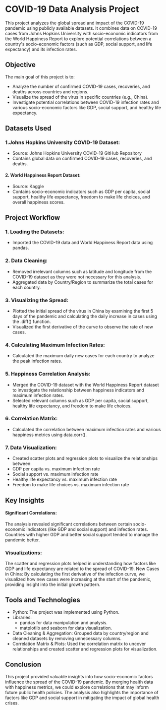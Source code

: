 # COVID-19 Data Analysis Project
This project analyzes the global spread and impact of the COVID-19 pandemic using publicly available datasets. It combines data on COVID-19 cases from Johns Hopkins University with socio-economic indicators from the World Happiness Report to explore potential correlations between a country's socio-economic factors (such as GDP, social support, and life expectancy) and its infection rates.

## Objective
The main goal of this project is to:

- Analyze the number of confirmed COVID-19 cases, recoveries, and deaths across countries and regions.
- Visualize the spread of the virus in specific countries (e.g., China).
- Investigate potential correlations between COVID-19 infection rates and various socio-economic factors like GDP, social support, and healthy life expectancy.

## Datasets Used
### 1.Johns Hopkins University COVID-19 Dataset:
- Source: Johns Hopkins University COVID-19 GitHub Repository
- Contains global data on confirmed COVID-19 cases, recoveries, and deaths.

#### 2. World Happiness Report Dataset:
- Source: Kaggle
- Contains socio-economic indicators such as GDP per capita, social support, healthy life expectancy, freedom to make life choices, and overall happiness scores.

## Project Workflow

### 1. Loading the Datasets:
- Imported the COVID-19 data and World Happiness Report data using pandas.

### 2. Data Cleaning:
- Removed irrelevant columns such as latitude and longitude from the COVID-19 dataset as they were not necessary for this analysis.
- Aggregated data by Country/Region to summarize the total cases for each country.

### 3. Visualizing the Spread:
- Plotted the initial spread of the virus in China by examining the first 5 days of the pandemic and calculating the daily increase in cases using the .diff() function.
- Visualized the first derivative of the curve to observe the rate of new cases.

### 4. Calculating Maximum Infection Rates:
- Calculated the maximum daily new cases for each country to analyze the peak infection rates.

### 5. Happiness Correlation Analysis:
- Merged the COVID-19 dataset with the World Happiness Report dataset to investigate the relationship between happiness indicators and maximum infection rates.
- Selected relevant columns such as GDP per capita, social support, healthy life expectancy, and freedom to make life choices.

### 6. Correlation Matrix:
- Calculated the correlation between maximum infection rates and various happiness metrics using data.corr().

### 7. Data Visualization:
- Created scatter plots and regression plots to visualize the relationships between:
- GDP per capita vs. maximum infection rate
- Social support vs. maximum infection rate
- Healthy life expectancy vs. maximum infection rate
- Freedom to make life choices vs. maximum infection rate

## Key Insights
#### Significant Correlations: 
The analysis revealed significant correlations between certain socio-economic indicators (like GDP and social support) and infection rates. Countries with higher GDP and better social support tended to manage the pandemic better.
### Visualizations: 
The scatter and regression plots helped in understanding how factors like GDP and life expectancy are related to the spread of COVID-19.
New Cases in China: By calculating the first derivative of the infection curve, we visualized how new cases were increasing at the start of the pandemic, providing insight into the initial growth pattern.

## Tools and Technologies
- Python: The project was implemented using Python.
- Libraries:
     - pandas for data manipulation and analysis.
     - matplotlib and seaborn for data visualization.
- Data Cleaning & Aggregation: Grouped data by country/region and cleaned datasets by removing unnecessary columns.
- Correlation Matrix & Plots: Used the correlation matrix to uncover relationships and created scatter and regression plots for visualization.


## Conclusion
This project provided valuable insights into how socio-economic factors influence the spread of the COVID-19 pandemic. By merging health data with happiness metrics, we could explore correlations that may inform future public health policies. The analysis also highlights the importance of factors like GDP and social support in mitigating the impact of global health crises.
